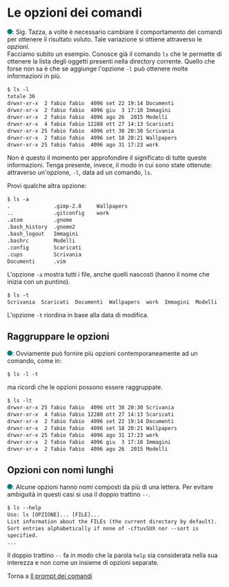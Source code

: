 # Le opzioni dei comandi

![](../../images/people/tess.png): Sig. Tazza, a volte è necessario cambiare il comportamento dei comandi per ottenere il risultato voluto. Tale variazione si ottiene attraverso le *opzioni*.<br>
Facciamo subito un esempio. Conosce già il comando `ls` che le permette di ottenere la lista degli oggetti presenti nella directory corrente. Quello che forse non sa è che se aggiunge l'opzione `-l` può ottenere molte informazioni in più.

```
$ ls -l
totale 36
drwxr-xr-x  2 fabio fabio  4096 set 22 19:14 Documenti
drwxr-xr-x  2 fabio fabio  4096 giu  3 17:18 Immagini
drwxr-xr-x  2 fabio fabio  4096 ago 26  2015 Modelli
drwxr-xr-x  4 fabio fabio 12288 ott 27 14:13 Scaricati
drwxr-xr-x 25 fabio fabio  4096 ott 30 20:30 Scrivania
drwxr-xr-x  2 fabio fabio  4096 set 18 20:21 Wallpapers
drwxr-xr-x 25 fabio fabio  4096 ago 31 17:23 work
```

Non è questo il momento per  approfondire il significato di tutte queste informazioni. Tenga presente, invece, il modo in cui sono state ottenute: attraverso un'opzione, `-l`, data ad un comando, `ls`.

Provi qualche altra opzione:

```
$ ls -a
.              .gimp-2.8     Wallpapers
..             .gitconfig    work
.atom          .gnome
.bash_history  .gnome2
.bash_logout   Immagini
.bashrc        Modelli
.config        Scaricati
.cups          Scrivania
Documenti      .vim
```

L'opzione `-a` mostra tutti i file, anche quelli nascosti (hanno il nome che inizia con un puntino).

```
$ ls -t
Scrivania  Scaricati  Documenti  Wallpapers  work  Immagini  Modelli
```
L'opzione `-t` riordina in base alla data di modifica.

## Raggruppare le opzioni

![](../../images/people/tess.png): Ovviamente può fornire più opzioni contemporaneamente ad un comando, come in:

```
$ ls -l -t
```

ma ricordi che le opzioni possono essere raggruppate.

```
$ ls -lt
drwxr-xr-x 25 fabio fabio  4096 ott 30 20:30 Scrivania
drwxr-xr-x  4 fabio fabio 12288 ott 27 14:13 Scaricati
drwxr-xr-x  2 fabio fabio  4096 set 22 19:14 Documenti
drwxr-xr-x  2 fabio fabio  4096 set 18 20:21 Wallpapers
drwxr-xr-x 25 fabio fabio  4096 ago 31 17:23 work
drwxr-xr-x  2 fabio fabio  4096 giu  3 17:18 Immagini
drwxr-xr-x  2 fabio fabio  4096 ago 26  2015 Modelli
```

## Opzioni con nomi lunghi

![](../../images/people/tess.png): Alcune opzioni hanno nomi composti da più di una lettera. Per evitare ambiguità in questi casi si usa il doppio trattino `--`.

```
$ ls --help
Uso: ls [OPZIONE]... [FILE]...
List information about the FILEs (the current directory by default).
Sort entries alphabetically if none of -cftuvSUX nor --sort is specified.
...
```

Il doppio trattino `--` fa in modo che la parola `help` sia considerata nella sua interezza e non come un insieme di opzioni separate.

Torna a [Il prompt dei comandi](../summary.md)
